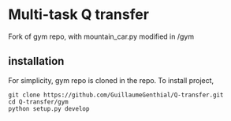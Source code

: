 # Multi-task Q transfer

Fork of gym repo, with mountain_car.py modified in /gym


## installation
For simplicity, gym repo is cloned in the repo. To install project, 

```
git clone https://github.com/GuillaumeGenthial/Q-transfer.git
cd Q-transfer/gym
python setup.py develop
```


